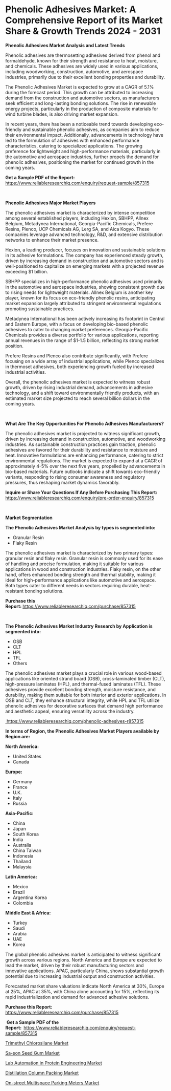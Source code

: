 <p><h1>Phenolic Adhesives Market: A Comprehensive Report of its Market Share & Growth Trends 2024 - 2031</h1></p><p><strong>Phenolic Adhesives Market Analysis and Latest Trends</strong></p>
<p><p>Phenolic adhesives are thermosetting adhesives derived from phenol and formaldehyde, known for their strength and resistance to heat, moisture, and chemicals. These adhesives are widely used in various applications, including woodworking, construction, automotive, and aerospace industries, primarily due to their excellent bonding properties and durability.</p><p>The Phenolic Adhesives Market is expected to grow at a CAGR of 5.1% during the forecast period. This growth can be attributed to increasing demand from the construction and automotive sectors, as manufacturers seek efficient and long-lasting bonding solutions. The rise in renewable energy projects, particularly in the production of composite materials for wind turbine blades, is also driving market expansion.</p><p>In recent years, there has been a noticeable trend towards developing eco-friendly and sustainable phenolic adhesives, as companies aim to reduce their environmental impact. Additionally, advancements in technology have led to the formulation of adhesives with enhanced performance characteristics, catering to specialized applications. The growing preference for lightweight and high-performance materials, particularly in the automotive and aerospace industries, further propels the demand for phenolic adhesives, positioning the market for continued growth in the coming years.</p></p>
<p><strong>Get a Sample PDF of the Report:&nbsp;</strong> <a href="https://www.reliableresearchiq.com/enquiry/request-sample/857315?utm_campaign=1123&utm_medium=2&utm_source=Github&utm_content=ia&utm_term=10112024&utm_id=phenolic-adhesives">https://www.reliableresearchiq.com/enquiry/request-sample/857315</a></p>
<p>&nbsp;</p>
<p><strong>Phenolic Adhesives Major Market Players</strong></p>
<p><p>The phenolic adhesives market is characterized by intense competition among several established players, including Hexion, SBHPP, Allnex Belgium, Metadynea International, Georgia-Pacific Chemicals, Prefere Resins, Plenco, UCP Chemicals AG, Lerg SA, and Aica Kogyo. These companies leverage advanced technology, R&D, and extensive distribution networks to enhance their market presence.</p><p>Hexion, a leading producer, focuses on innovation and sustainable solutions in its adhesive formulations. The company has experienced steady growth, driven by increasing demand in construction and automotive sectors and is well-positioned to capitalize on emerging markets with a projected revenue exceeding $1 billion.</p><p>SBHPP specializes in high-performance phenolic adhesives used primarily in the automotive and aerospace industries, showing consistent growth due to rising needs for lightweight materials. Allnex Belgium is another key player, known for its focus on eco-friendly phenolic resins, anticipating market expansion largely attributed to stringent environmental regulations promoting sustainable practices.</p><p>Metadynea International has been actively increasing its footprint in Central and Eastern Europe, with a focus on developing bio-based phenolic adhesives to cater to changing market preferences. Georgia-Pacific Chemicals provides a diverse portfolio for various applications, reporting annual revenues in the range of $1-1.5 billion, reflecting its strong market position.</p><p>Prefere Resins and Plenco also contribute significantly, with Prefere focusing on a wide array of industrial applications, while Plenco specializes in thermoset adhesives, both experiencing growth fueled by increased industrial activities. </p><p>Overall, the phenolic adhesives market is expected to witness robust growth, driven by rising industrial demand, advancements in adhesive technology, and a shift toward environmentally friendly products, with an estimated market size projected to reach several billion dollars in the coming years.</p></p>
<p>&nbsp;</p>
<p><strong>What Are The Key Opportunities For Phenolic Adhesives Manufacturers?</strong></p>
<p><p>The phenolic adhesives market is projected to witness significant growth, driven by increasing demand in construction, automotive, and woodworking industries. As sustainable construction practices gain traction, phenolic adhesives are favored for their durability and resistance to moisture and heat. Innovative formulations are enhancing performance, catering to strict environmental regulations. The market is expected to expand at a CAGR of approximately 4-5% over the next five years, propelled by advancements in bio-based materials. Future outlooks indicate a shift towards eco-friendly variants, responding to rising consumer awareness and regulatory pressures, thus reshaping market dynamics favorably.</p></p>
<p><strong>Inquire or Share Your Questions If Any Before Purchasing This Report:</strong> <a href="https://www.reliableresearchiq.com/enquiry/pre-order-enquiry/857315?utm_campaign=1123&utm_medium=2&utm_source=Github&utm_content=ia&utm_term=10112024&utm_id=phenolic-adhesives">https://www.reliableresearchiq.com/enquiry/pre-order-enquiry/857315</a></p>
<p>&nbsp;</p>
<p><strong>Market Segmentation</strong></p>
<p><strong>The Phenolic Adhesives Market Analysis by types is segmented into:</strong></p>
<p><ul><li>Granular Resin</li><li>Flaky Resin</li></ul></p>
<p><p>The phenolic adhesives market is characterized by two primary types: granular resin and flaky resin. Granular resin is commonly used for its ease of handling and precise formulation, making it suitable for various applications in wood and construction industries. Flaky resin, on the other hand, offers enhanced bonding strength and thermal stability, making it ideal for high-performance applications like automotive and aerospace. Both types cater to different needs in sectors requiring durable, heat-resistant bonding solutions.</p></p>
<p><strong>Purchase this Report:&nbsp;</strong><a href="https://www.reliableresearchiq.com/purchase/857315?utm_campaign=1123&utm_medium=2&utm_source=Github&utm_content=ia&utm_term=10112024&utm_id=phenolic-adhesives">https://www.reliableresearchiq.com/purchase/857315</a></p>
<p>&nbsp;</p>
<p><strong>The Phenolic Adhesives Market Industry Research by Application is segmented into:</strong></p>
<p><ul><li>OSB</li><li>CLT</li><li>HPL</li><li>TFL</li><li>Others</li></ul></p>
<p><p>The phenolic adhesives market plays a crucial role in various wood-based applications like oriented strand board (OSB), cross-laminated timber (CLT), high-pressure laminates (HPL), and thermal-fused laminates (TFL). These adhesives provide excellent bonding strength, moisture resistance, and durability, making them suitable for both interior and exterior applications. In OSB and CLT, they enhance structural integrity, while HPL and TFL utilize phenolic adhesives for decorative surfaces that demand high performance and aesthetic appeal, ensuring versatility across the industry.</p></p>
<p><a href="https://www.reliableresearchiq.com/phenolic-adhesives-r857315?utm_campaign=1123&utm_medium=2&utm_source=Github&utm_content=ia&utm_term=10112024&utm_id=phenolic-adhesives">&nbsp;https://www.reliableresearchiq.com/phenolic-adhesives-r857315</a></p>
<p><strong>In terms of Region, the Phenolic Adhesives Market Players available by Region are:</strong></p>
<p>
    <p> <strong> North America: </strong>
        <ul>
            <li>United States</li>
            <li>Canada</li>
        </ul>
        </p> 
    <p> <strong> Europe: </strong>
        <ul>
            <li>Germany</li>
            <li>France</li>
            <li>U.K.</li>
            <li>Italy</li>
            <li>Russia</li>
        </ul>
        </p> 
    <p> <strong> Asia-Pacific: </strong>
        <ul>
            <li>China</li>
            <li>Japan</li>
            <li>South Korea</li>
            <li>India</li>
            <li>Australia</li>
            <li>China Taiwan</li>
            <li>Indonesia</li>
            <li>Thailand</li>
            <li>Malaysia</li>
        </ul>
        </p> 
    <p> <strong> Latin America: </strong>
        <ul>
            <li>Mexico</li>
            <li>Brazil</li>
            <li>Argentina Korea</li>
            <li>Colombia</li>
        </ul>
        </p> 
    <p> <strong> Middle East & Africa: </strong>
        <ul>
            <li>Turkey</li>
            <li>Saudi</li>
            <li>Arabia</li>
            <li>UAE</li>
            <li>Korea</li>
        </ul>
    </p>
    </p>
<p><p>The global phenolic adhesives market is anticipated to witness significant growth across various regions. North America and Europe are expected to lead the market, driven by their robust manufacturing sectors and innovative applications. APAC, particularly China, shows substantial growth potential due to increasing industrial output and construction activities. </p><p>Forecasted market share valuations indicate North America at 30%, Europe at 25%, APAC at 35%, with China alone accounting for 15%, reflecting its rapid industrialization and demand for advanced adhesive solutions.</p></p>
<p><strong>Purchase this Report: </strong><a href="https://www.reliableresearchiq.com/purchase/857315?utm_campaign=1123&utm_medium=2&utm_source=Github&utm_content=ia&utm_term=10112024&utm_id=phenolic-adhesives">https://www.reliableresearchiq.com/purchase/857315</a></p>
<p>&nbsp;<strong>Get a Sample PDF of the Report:&nbsp;&nbsp;</strong><a href="https://www.reliableresearchiq.com/enquiry/request-sample/857315?utm_campaign=1123&utm_medium=2&utm_source=Github&utm_content=ia&utm_term=10112024&utm_id=phenolic-adhesives">https://www.reliableresearchiq.com/enquiry/request-sample/857315</a></p>
<p><strong></strong></p>
<p><p><a href="https://github.com/brittroma9i/Market-Research-Report-List-1/blob/main/trimethyl-chlorosilane-market.md?utm_campaign=1123&utm_medium=2&utm_source=Github&utm_content=ia&utm_term=10112024&utm_id=phenolic-adhesives">Trimethyl Chlorosilane Market</a></p><p><a href="https://www.linkedin.com/pulse/sa-son-seed-gum-market-essentials-key-players-demand-drivers-roi-ozynf?utm_campaign=1123&utm_medium=2&utm_source=Github&utm_content=ia&utm_term=10112024&utm_id=phenolic-adhesives">Sa-son Seed Gum Market</a></p><p><a href="https://issuu.com/reportprime-2/docs/lab-automation-in-protein-engineeri_721a7a024000eb?utm_campaign=1123&utm_medium=2&utm_source=Github&utm_content=ia&utm_term=10112024&utm_id=phenolic-adhesives">Lab Automation in Protein Engineering Market</a></p><p><a href="https://github.com/bailee2qhthar/Market-Research-Report-List-1/blob/main/distillation-column-packing-market.md?utm_campaign=1123&utm_medium=2&utm_source=Github&utm_content=ia&utm_term=10112024&utm_id=phenolic-adhesives">Distillation Column Packing Market</a></p><p><a href="https://www.linkedin.com/pulse/on-street-multispace-parking-meters-market-growth-outlook-from-dccnf?utm_campaign=1123&utm_medium=2&utm_source=Github&utm_content=ia&utm_term=10112024&utm_id=phenolic-adhesives">On-street Multispace Parking Meters Market</a></p></p>